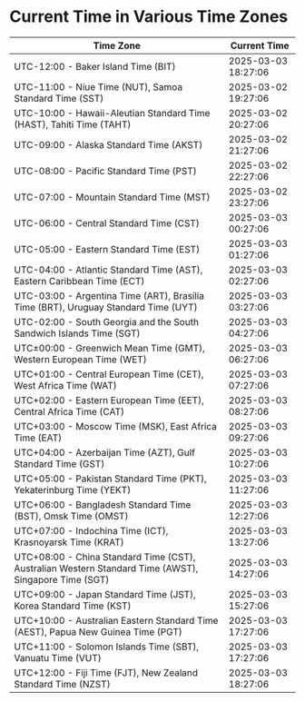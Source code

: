 # Current Time in Various Time Zones

| Time Zone | Current Time |
|-----------|--------------|
| UTC-12:00 - Baker Island Time (BIT) | 2025-03-03 18:27:06 |
| UTC-11:00 - Niue Time (NUT), Samoa Standard Time (SST) | 2025-03-02 19:27:06 |
| UTC-10:00 - Hawaii-Aleutian Standard Time (HAST), Tahiti Time (TAHT) | 2025-03-02 20:27:06 |
| UTC-09:00 - Alaska Standard Time (AKST) | 2025-03-02 21:27:06 |
| UTC-08:00 - Pacific Standard Time (PST) | 2025-03-02 22:27:06 |
| UTC-07:00 - Mountain Standard Time (MST) | 2025-03-02 23:27:06 |
| UTC-06:00 - Central Standard Time (CST) | 2025-03-03 00:27:06 |
| UTC-05:00 - Eastern Standard Time (EST) | 2025-03-03 01:27:06 |
| UTC-04:00 - Atlantic Standard Time (AST), Eastern Caribbean Time (ECT) | 2025-03-03 02:27:06 |
| UTC-03:00 - Argentina Time (ART), Brasília Time (BRT), Uruguay Standard Time (UYT) | 2025-03-03 03:27:06 |
| UTC-02:00 - South Georgia and the South Sandwich Islands Time (SGT) | 2025-03-03 04:27:06 |
| UTC±00:00 - Greenwich Mean Time (GMT), Western European Time (WET) | 2025-03-03 06:27:06 |
| UTC+01:00 - Central European Time (CET), West Africa Time (WAT) | 2025-03-03 07:27:06 |
| UTC+02:00 - Eastern European Time (EET), Central Africa Time (CAT) | 2025-03-03 08:27:06 |
| UTC+03:00 - Moscow Time (MSK), East Africa Time (EAT) | 2025-03-03 09:27:06 |
| UTC+04:00 - Azerbaijan Time (AZT), Gulf Standard Time (GST) | 2025-03-03 10:27:06 |
| UTC+05:00 - Pakistan Standard Time (PKT), Yekaterinburg Time (YEKT) | 2025-03-03 11:27:06 |
| UTC+06:00 - Bangladesh Standard Time (BST), Omsk Time (OMST) | 2025-03-03 12:27:06 |
| UTC+07:00 - Indochina Time (ICT), Krasnoyarsk Time (KRAT) | 2025-03-03 13:27:06 |
| UTC+08:00 - China Standard Time (CST), Australian Western Standard Time (AWST), Singapore Time (SGT) | 2025-03-03 14:27:06 |
| UTC+09:00 - Japan Standard Time (JST), Korea Standard Time (KST) | 2025-03-03 15:27:06 |
| UTC+10:00 - Australian Eastern Standard Time (AEST), Papua New Guinea Time (PGT) | 2025-03-03 17:27:06 |
| UTC+11:00 - Solomon Islands Time (SBT), Vanuatu Time (VUT) | 2025-03-03 17:27:06 |
| UTC+12:00 - Fiji Time (FJT), New Zealand Standard Time (NZST) | 2025-03-03 18:27:06 |
